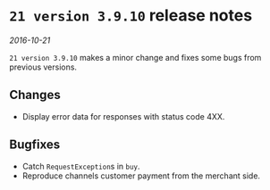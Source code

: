 # `21 version 3.9.10` release notes

*2016-10-21*

`21 version 3.9.10` makes a minor change and fixes some bugs from previous versions.

## Changes
- Display error data for responses with status code 4XX.

## Bugfixes
- Catch `RequestException`s in `buy`.
- Reproduce channels customer payment from the merchant side.
